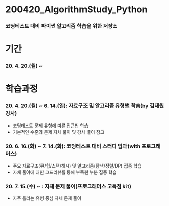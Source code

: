 # 200420_AlgorithmStudy_Python
### 코딩테스트 대비 파이썬 알고리즘 학습을 위한 저장소
###
###
# 기간
### 20. 4. 20.(월) ~ 
###
###
# 학습과정
### 20. 4. 20.(월) ~ 6. 14.(일): 자료구조 및 알고리즘 유형별 학습(by 김태원 강사)
* 코딩테스트 문제 유형에 따른 접근법 학습
* 기본적인 수준의 문제 자체 풀이 및 강사 풀이 참고 
### 20. 6. 16.(화) ~ 7. 14.(화): 코딩테스트 대비 스터디 입과(with 프로그래머스)
* 주요 자료구조(큐/힙/스택/해시) 및 알고리즘(탐색/정렬/DP) 집중 학습
* 자체 풀이에 대한 코드리뷰를 통해 부족한 부분 집중 학습
### 20. 7. 15.(수) ~ : 자체 문제 풀이(프로그래머스 고득점 kit)
* 자주 틀리는 유형 중심 자체 문제 풀이
